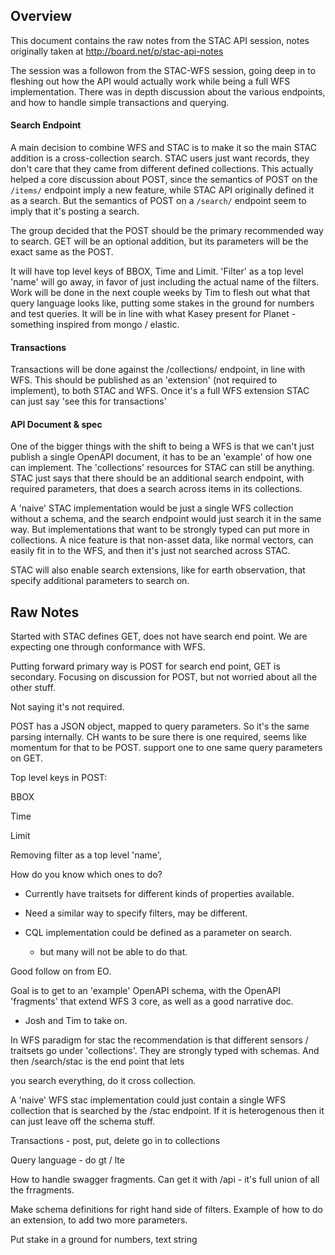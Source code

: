 ## Overview

This document contains the raw notes from the STAC API session, notes originally taken at http://board.net/p/stac-api-notes

The session was a followon from the STAC-WFS session, going deep in to fleshing out how the API would actually work while 
being a full WFS implementation. There was in depth discussion about the various endpoints, and how to handle simple transactions
and querying.

#### Search Endpoint

A main decision to combine WFS and STAC is to make it so the main STAC addition is a cross-collection search. STAC users just
want records, they don't care that they came from different defined collections. This actually helped a core discussion about
POST, since the semantics of POST on the ```/items/``` endpoint imply a new feature, while STAC API originally defined it as
a search. But the semantics of POST on a ```/search/``` endpoint seem to imply that it's posting a search. 

The group decided that the POST should be the primary recommended way to search. GET will be an optional addition, but its 
parameters will be the exact same as the POST. 

It will have top level keys of BBOX, Time and Limit. 'Filter' as a top level 'name' will go away, in favor of just including
the actual name of the filters. Work will be done in the next couple weeks by Tim to flesh out what that query language
looks like, putting some stakes in the ground for numbers and test queries. It will be in line with what Kasey 
present for Planet - something inspired from mongo / elastic.

#### Transactions

Transactions will be done against the /collections/ endpoint, in line with WFS. This should be published as an 'extension' 
(not required to implement), to both STAC and WFS. Once it's a full WFS extension STAC can just say 'see this for transactions'

#### API Document & spec

One of the bigger things with the shift to being a WFS is that we can't just publish a single OpenAPI document, it has to be
an 'example' of how one can implement. The 'collections' resources for STAC can still be anything. STAC just says that there
should be an additional search endpoint, with required parameters, that does a search across items in its collections.

A 'naive' STAC implementation would be just a single WFS collection without a schema, and the search endpoint would just
search it in the same way. But implementations that want to be strongly typed can put more in collections. A nice feature is
that non-asset data, like normal vectors, can easily fit in to the WFS, and then it's just not searched across STAC.

STAC will also enable search extensions, like for earth observation, that specify additional parameters to search on.


## Raw Notes

Started with STAC defines GET, does not have search end point. We are expecting one through conformance with WFS.

Putting forward primary way is POST for search end point, GET is secondary. Focusing on discussion for POST, but not worried about all the other stuff.
   
   Not saying it's not required.
   
   POST has a JSON object, mapped to query parameters. So it's the same parsing internally.
   CH wants to be sure there is one required, seems like momentum for that to be POST.
   support one to one same query parameters on GET.
     
   Top level keys in POST:

  BBOX

  Time

  Limit


  Removing filter as a top level 'name', 


  How do you know which ones to do? 

  - Currently have traitsets for different kinds of properties available.

  - Need a similar way to specify filters, may be different.

  - CQL implementation could be defined as a parameter on search. 

     - but many will not be able to do that.




  Good follow on from EO.


  Goal is to get to an 'example' OpenAPI schema, with the OpenAPI 'fragments' that extend WFS 3 core, as well as a good narrative doc.

  - Josh and Tim to take on. 


  In WFS paradigm for stac the recommendation is that different sensors / traitsets go under 'collections'. They are strongly typed with schemas. And then /search/stac is the end point that lets

  you search everything, do it cross collection.


  A 'naive' WFS stac implementation could just contain a single WFS collection that is searched by the /stac endpoint. If it is heterogenous then it can just leave off the schema stuff.


  Transactions - post, put, delete go in to collections


  Query language - do gt / lte


  How to handle swagger fragments. Can get it with /api - it's full union of all the frragments. 


  Make schema definitions for right hand side of filters. Example of how to do an extension, to add two more parameters. 


  Put stake in a ground for numbers, text string

